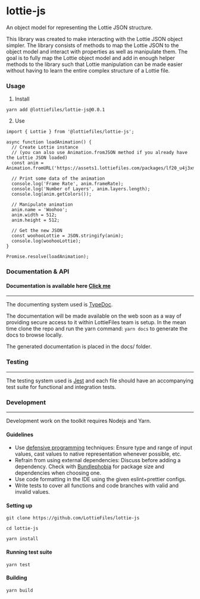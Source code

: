 # lottie-js

An object model for representing the Lottie JSON structure.

This library was created to make interacting with the Lottie JSON object simpler. The library consists of methods to map
the Lottie JSON to the object model and interact with properties as well as manipulate them. The goal is to fully map
the Lottie object model and add in enough helper methods to the library such that Lottie manipulation can be made easier
without having to learn the entire complex structure of a Lottie file.

### Usage

1. Install

```
yarn add @lottiefiles/lottie-js@0.0.1
```

2. Use

```
import { Lottie } from '@lottiefiles/lottie-js';

async function loadAnimation() {
  // Create Lottie instance
  // (you can also use Animation.fromJSON method if you already have the Lottie JSON loaded)
  const anim = Animation.fromURL('https://assets1.lottiefiles.com/packages/lf20_u4j3xm6r.json');

  // Print some data of the animation
  console.log('Frame Rate', anim.frameRate);
  console.log('Number of Layers', anim.layers.length);
  console.log(anim.getColors());

  // Manipulate animation
  anim.name = 'Woohoo';
  anim.width = 512;
  anim.height = 512;

  // Get the new JSON
  const woohooLottie = JSON.stringify(anim);
  console.log(woohooLottie);
}

Promise.resolve(loadAnimation);
```

### Documentation &amp; API

#### Documentation is available here [Click me](https://docs.lottiefiles.com/lottie-js/)

---

The documenting system used is [TypeDoc](https://typedoc.org/).

The documentation will be made available on the web soon as a way of providing secure access to it within LottieFiles
team is setup. In the mean time clone the repo and run the yarn command: `yarn docs` to generate the docs to browse
locally.

The generated documentation is placed in the docs/ folder.

### Testing

---

The testing system used is [Jest](https://jestjs.io/) and each file should have an accompanying test suite for
functional and integration tests.

### Development

---

Development work on the toolkit requires Nodejs and Yarn.

#### Guidelines

- Use [defensive programming](https://en.wikipedia.org/wiki/Defensive_programming) techniques: Ensure type and range of
  input values, cast values to native representation whenever possible, etc.
- Refrain from using external dependencies: Discuss before adding a dependency. Check with
  [Bundlephobia](https://bundlephobia.com/) for package size and dependencies when choosing one.
- Use code formatting in the IDE using the given eslint+prettier configs.
- Write tests to cover all functions and code branches with valid and invalid values.

#### Setting up

```
git clone https://github.com/LottieFiles/lottie-js

cd lottie-js

yarn install
```

#### Running test suite

```
yarn test
```

#### Building

```
yarn build
```
